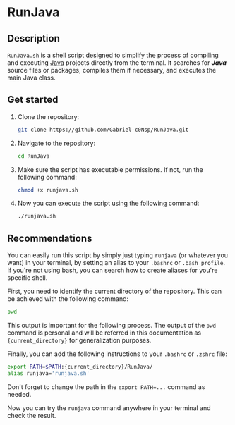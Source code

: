 # RunJava

## Description

`RunJava.sh` is a shell script designed to simplify the process of compiling and executing [Java](https://docs.oracle.com/en/java/) projects directly from the terminal. It searches for ***Java*** source files or packages, compiles them if necessary, and executes the main Java class.

## Get started

1. Clone the repository:
    ```bash
    git clone https://github.com/Gabriel-c0Nsp/RunJava.git
    ```

2. Navigate to the repository:
    ```bash
    cd RunJava
    ```

3. Make sure the script has executable permissions. If not, run the following command:
    ```bash
    chmod +x runjava.sh
    ```

4. Now you can execute the script using the following command:
    ```bash
    ./runjava.sh
    ```

## Recommendations
You can easily run this script by simply just typing `runjava` (or whatever you want) in your terminal, by setting an alias to your `.bashrc` or `.bash_profile`. If you're not using bash, you can search how to create aliases for you're specific shell.

First, you need to identify the current directory of the repository. This can be achieved with the following command:
   ```bash
   pwd
   ```
This output is important for the following process. The output of the `pwd` command is personal and will be referred in this documentation as `{current_directory}` for generalization purposes.

Finally, you can add the following instructions to your `.bashrc` or `.zshrc` file:

   ```bash
   export PATH=$PATH:{current_directory}/RunJava/
   alias runjava='runjava.sh'
   ```
Don't forget to change the path in the `export PATH=...` command as needed.

Now you can try the `runjava` command anywhere in your terminal and check the result.
